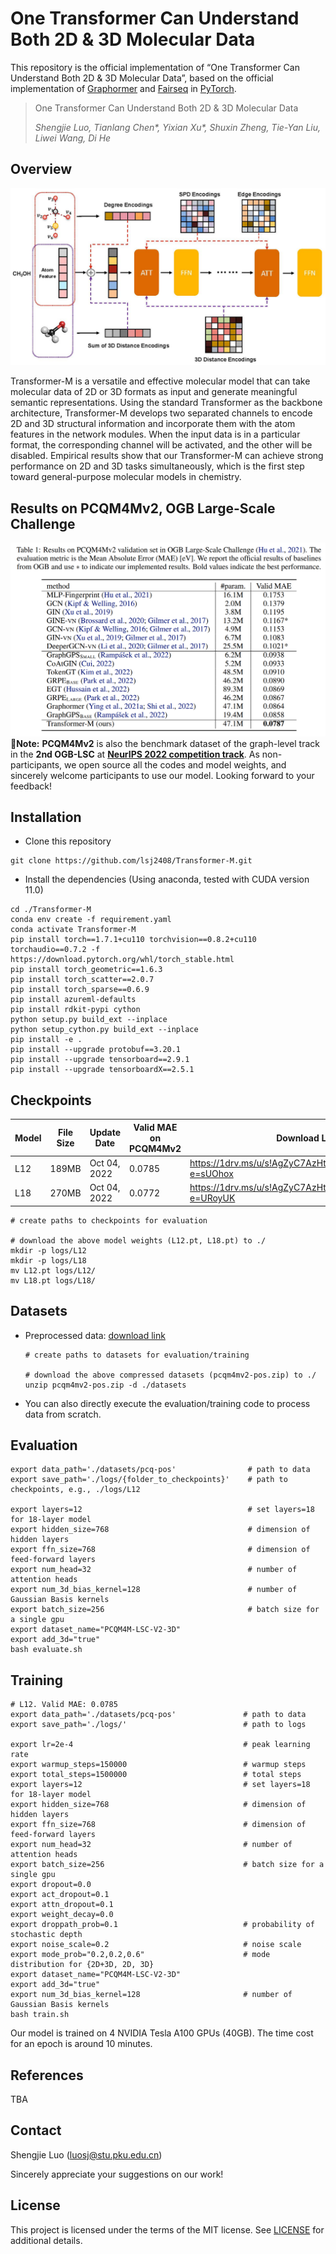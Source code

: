 # One Transformer Can Understand Both 2D & 3D Molecular Data

This repository is the official implementation of “One Transformer Can Understand Both 2D & 3D Molecular Data”, based on the official implementation of [Graphormer](https://github.com/microsoft/Graphormer) and [Fairseq](https://github.com/facebookresearch/fairseq) in [PyTorch](https://github.com/pytorch/pytorch).

> One Transformer Can Understand Both 2D & 3D Molecular Data
>
> *Shengjie Luo, Tianlang Chen\*, Yixian Xu\*, Shuxin Zheng, Tie-Yan Liu, Liwei Wang, Di He*

## Overview

![arch](docs/arch.jpg)

Transformer-M is a versatile and effective molecular model that can take molecular data of 2D or 3D formats as input and generate meaningful semantic representations. Using the standard Transformer as the backbone architecture, Transformer-M develops two separated channels to encode 2D and 3D structural information and incorporate them with the atom features in the network modules. When the input data is in a particular format, the corresponding channel will be activated, and the other will be disabled. Empirical results show that our Transformer-M can achieve strong performance on 2D and 3D tasks simultaneously, which is the first step toward general-purpose molecular models in chemistry.

## Results on PCQM4Mv2, OGB Large-Scale Challenge

![](docs/Table1.png)
🚀**Note:**  **PCQM4Mv2** is also the benchmark dataset of the graph-level track in the **2nd OGB-LSC** at [**NeurIPS 2022 competition track**](https://ogb.stanford.edu/neurips2022/). As non-participants, we open source all the codes and model weights, and sincerely welcome participants to use our model. Looking forward to your feedback!

## Installation

- Clone this repository

```shell
git clone https://github.com/lsj2408/Transformer-M.git
```

- Install the dependencies (Using anaconda, tested with CUDA version 11.0)

```shell
cd ./Transformer-M
conda env create -f requirement.yaml
conda activate Transformer-M
pip install torch==1.7.1+cu110 torchvision==0.8.2+cu110 torchaudio==0.7.2 -f https://download.pytorch.org/whl/torch_stable.html
pip install torch_geometric==1.6.3
pip install torch_scatter==2.0.7
pip install torch_sparse==0.6.9
pip install azureml-defaults
pip install rdkit-pypi cython
python setup.py build_ext --inplace
python setup_cython.py build_ext --inplace
pip install -e .
pip install --upgrade protobuf==3.20.1
pip install --upgrade tensorboard==2.9.1
pip install --upgrade tensorboardX==2.5.1
```

## Checkpoints

| Model | File Size | Update Date  | Valid MAE on PCQM4Mv2 | Download Link                                            |
| ----- | --------- | ------------ | --------------------- | -------------------------------------------------------- |
| L12   | 189MB     | Oct 04, 2022 | 0.0785                | https://1drv.ms/u/s!AgZyC7AzHtDBdWUZttg6N2TsOxw?e=sUOhox |
| L18   | 270MB     | Oct 04, 2022 | 0.0772                | https://1drv.ms/u/s!AgZyC7AzHtDBdrY59-_mP38jsCg?e=URoyUK |

```shell
# create paths to checkpoints for evaluation

# download the above model weights (L12.pt, L18.pt) to ./
mkdir -p logs/L12
mkdir -p logs/L18
mv L12.pt logs/L12/
mv L18.pt logs/L18/
```

## Datasets

- Preprocessed data: [download link](https://1drv.ms/u/s!AgZyC7AzHtDBeIDqE61u1ZEMv_8?e=3g428e)

  ```shell
  # create paths to datasets for evaluation/training
  
  # download the above compressed datasets (pcqm4mv2-pos.zip) to ./
  unzip pcqm4mv2-pos.zip -d ./datasets
  ```

- You can also directly execute the evaluation/training code to process data from scratch.

## Evaluation

```shell
export data_path='./datasets/pcq-pos'                # path to data
export save_path='./logs/{folder_to_checkpoints}'    # path to checkpoints, e.g., ./logs/L12

export layers=12                                     # set layers=18 for 18-layer model
export hidden_size=768                               # dimension of hidden layers
export ffn_size=768                                  # dimension of feed-forward layers
export num_head=32                                   # number of attention heads
export num_3d_bias_kernel=128                        # number of Gaussian Basis kernels
export batch_size=256                                # batch size for a single gpu
export dataset_name="PCQM4M-LSC-V2-3D"				   
export add_3d="true"
bash evaluate.sh
```

## Training

```shell
# L12. Valid MAE: 0.0785
export data_path='./datasets/pcq-pos'               # path to data
export save_path='./logs/'                          # path to logs

export lr=2e-4                                      # peak learning rate
export warmup_steps=150000                          # warmup steps
export total_steps=1500000                          # total steps
export layers=12                                    # set layers=18 for 18-layer model
export hidden_size=768                              # dimension of hidden layers
export ffn_size=768                                 # dimension of feed-forward layers
export num_head=32                                  # number of attention heads
export batch_size=256                               # batch size for a single gpu
export dropout=0.0
export act_dropout=0.1
export attn_dropout=0.1
export weight_decay=0.0
export droppath_prob=0.1                            # probability of stochastic depth
export noise_scale=0.2                              # noise scale
export mode_prob="0.2,0.2,0.6"                      # mode distribution for {2D+3D, 2D, 3D}
export dataset_name="PCQM4M-LSC-V2-3D"
export add_3d="true"
export num_3d_bias_kernel=128                       # number of Gaussian Basis kernels
bash train.sh
```

Our model is trained on 4 NVIDIA Tesla A100 GPUs (40GB). The time cost for an epoch is around 10 minutes.

## References

TBA

## Contact

Shengjie Luo (luosj@stu.pku.edu.cn)

Sincerely appreciate your suggestions on our work!

## License

This project is licensed under the terms of the MIT license. See [LICENSE](https://github.com/lsj2408/Transformer-M/blob/main/LICENSE) for additional details.
